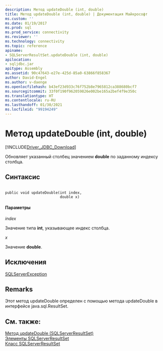 ```yaml
---
description: Метод updateDouble (int, double)
title: Метод updateDouble (int, double) | Документация Майкрософт
ms.custom: ''
ms.date: 01/19/2017
ms.prod: sql
ms.prod_service: connectivity
ms.reviewer: ''
ms.technology: connectivity
ms.topic: reference
apiname:
- SQLServerResultSet.updateDouble (int, double)
apilocation:
- sqljdbc.jar
apitype: Assembly
ms.assetid: 90c47643-e27e-425d-85a0-63866f858367
author: David-Engel
ms.author: v-daenge
ms.openlocfilehash: b43ef23d933c76f752b8e7965812ca388680bcf7
ms.sourcegitcommit: 33f0f190f962059826e002be165a2bef4f9e350c
ms.translationtype: HT
ms.contentlocale: ru-RU
ms.lasthandoff: 01/30/2021
ms.locfileid: "99194249"
---
```

# <a name="updatedouble-method-int-double"></a>Метод updateDouble (int, double)
[!INCLUDE[Driver_JDBC_Download](../../../includes/driver_jdbc_download.md)]

  Обновляет указанный столбец значением **double** по заданному индексу столбца.  
  
## <a name="syntax"></a>Синтаксис  
  
```  
  
public void updateDouble(int index,  
                         double x)  
```  
  
#### <a name="parameters"></a>Параметры  
 *index*  
  
 Значение типа **int**, указывающее индекс столбца.  
  
 *x*  
  
 Значение **double**.  
  
## <a name="exceptions"></a>Исключения  
 [SQLServerException](../../../connect/jdbc/reference/sqlserverexception-class.md)  
  
## <a name="remarks"></a>Remarks  
 Этот метод updateDouble определен с помощью метода updateDouble в интерфейсе java.sql.ResultSet.  
  
## <a name="see-also"></a>См. также:  
 [Метод updateDouble &#40;SQLServerResultSet&#41;](../../../connect/jdbc/reference/updatedouble-method-sqlserverresultset.md)   
 [Элементы SQLServerResultSet](../../../connect/jdbc/reference/sqlserverresultset-members.md)   
 [Класс SQLServerResultSet](../../../connect/jdbc/reference/sqlserverresultset-class.md)  
  
  
